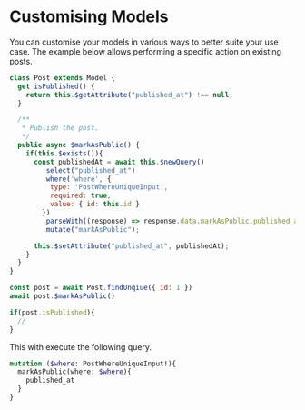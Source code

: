 # Customising Models

You can customise your models in various ways to better suite your use case. The example below allows performing a specific action on existing posts.


```javascript
class Post extends Model {
  get isPublished() {
    return this.$getAttribute("published_at") !== null;
  }

  /**
   * Publish the post.
   */
  public async $markAsPublic() {
    if(this.$exists()){
      const publishedAt = await this.$newQuery()
        .select("published_at")
        .where('where', {
          type: 'PostWhereUniqueInput',
          required: true,
          value: { id: this.id }
        })
        .parseWith((response) => response.data.markAsPublic.published_at)
        .mutate("markAsPublic");

      this.$setAttribute("published_at", publishedAt);
    }
  }
}
```



```javascript
const post = await Post.findUnqiue({ id: 1 })
await post.$markAsPublic()

if(post.isPublished){
  //
}
```

This with execute the following query.

```graphql
mutation ($where: PostWhereUniqueInput!){
  markAsPublic(where: $where){
    published_at
  }
}
```

